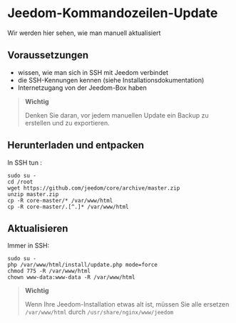 # Jeedom-Kommandozeilen-Update

Wir werden hier sehen, wie man manuell aktualisiert

## Voraussetzungen

-   wissen, wie man sich in SSH mit Jeedom verbindet
-   die SSH-Kennungen kennen (siehe Installationsdokumentation)
-   Internetzugang von der Jeedom-Box haben

> **Wichtig**
>
> Denken Sie daran, vor jedem manuellen Update ein Backup zu erstellen und zu exportieren.

## Herunterladen und entpacken

In SSH tun :

````
sudo su -
cd /root
wget https://github.com/jeedom/core/archive/master.zip
unzip master.zip
cp -R core-master/* /var/www/html
cp -R core-master/.[^.]* /var/www/html
````

## Aktualisieren

Immer in SSH:

````
sudo su -
php /var/www/html/install/update.php mode=force
chmod 775 -R /var/www/html
chown www-data:www-data -R /var/www/html
````

> **Wichtig**
>
> Wenn Ihre Jeedom-Installation etwas alt ist, müssen Sie alle ersetzen ``/var/www/html`` durch ``/usr/share/nginx/www/jeedom``

